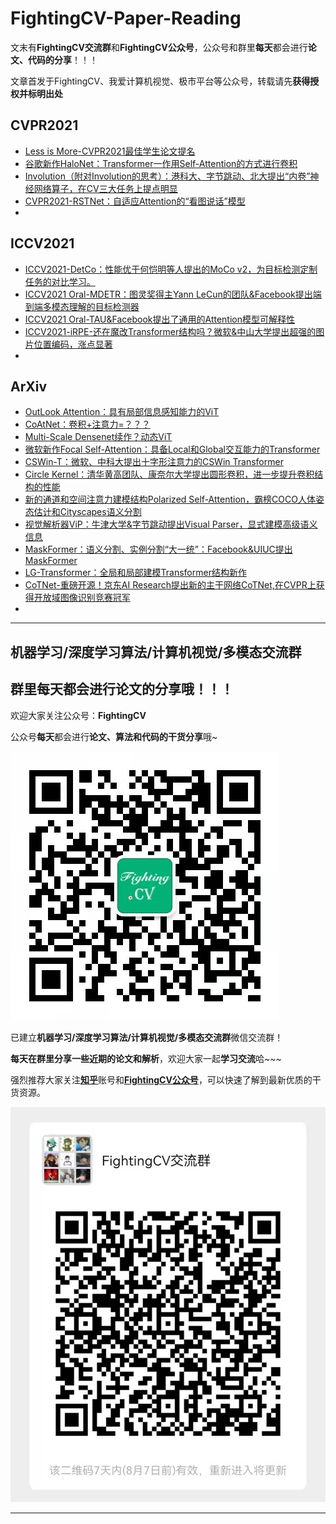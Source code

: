 # FightingCV-Paper-Reading

文末有**FightingCV交流群**和**FightingCV公众号**，公众号和群里**每天**都会进行**论文、代码的分享**！！！

文章首发于FightingCV、我爱计算机视觉、极市平台等公众号，转载请先**获得授权并标明出处**

## CVPR2021
- [Less is More-CVPR2021最佳学生论文提名](https://www.wolai.com/7MDHqTvP8PpfPQTBxB8yXZ)
- [谷歌新作HaloNet：Transformer一作用Self-Attention的方式进行卷积](https://www.wolai.com/jSDb1QASXjNX7mFK4E9KT9)
- [Involution（附对Involution的思考）：港科大、字节跳动、北大提出“内卷”神经网络算子，在CV三大任务上提点明显](https://www.wolai.com/naUBVrn89q2zwm72QNvPJM)
- [CVPR2021-RSTNet：自适应Attention的“看图说话”模型](https://www.wolai.com/3Ygjabqf3YZhy1DkbdMxFq)
- []()


## ICCV2021
- [ICCV2021-DetCo：性能优于何恺明等人提出的MoCo v2，为目标检测定制任务的对比学习。](https://www.wolai.com/3GLPjxufP2AqJC7rJ9MPQE)
- [ICCV2021 Oral-MDETR：图灵奖得主Yann LeCun的团队&Facebook提出端到端多模态理解的目标检测器](https://www.wolai.com/diUiLFE4o7wWDwDRKZ7fH4)
- [ICCV2021 Oral-TAU&Facebook提出了通用的Attention模型可解释性](https://www.wolai.com/kiRuyapqNoV4nxu9Gc75ns)
- [ICCV2021-iRPE-还在魔改Transformer结构吗？微软&中山大学提出超强的图片位置编码，涨点显著](https://www.wolai.com/oBp88NJeuVwyGsoHFQjHr6)
- []()

## ArXiv
- [OutLook Attention：具有局部信息感知能力的ViT](https://www.wolai.com/qnuqJrLfhzhZTBzvERbU64)
- [CoAtNet：卷积+注意力=？？？](https://www.wolai.com/4UxxxRTY6Ar3jw5WQ137fX)
- [Multi-Scale Densenet续作？动态ViT](https://www.wolai.com/pQ5tNnpbWdaSJgsDJpcsxv)
- [微软新作Focal Self-Attention：具备Local和Global交互能力的Transformer](https://www.wolai.com/gkKwyPCQbe4BZp8okGQ3wQ)
- [CSWin-T：微软、中科大提出十字形注意力的CSWin Transformer](https://www.wolai.com/6pouKt1fM5ukWVbA9oYF11)
- [Circle Kernel：清华黄高团队、康奈尔大学提出圆形卷积，进一步提升卷积结构的性能](https://www.wolai.com/8yw3phHkeTqYYcMLHVwx4Z)
- [新的通道和空间注意力建模结构Polarized Self-Attention，霸榜COCO人体姿态估计和Cityscapes语义分割](https://www.wolai.com/brq5HcvCBWscTs9qSXAMQT)
- [视觉解析器ViP：牛津大学&字节跳动提出Visual Parser，显式建模高级语义信息](https://www.wolai.com/iVwNhWhk9bxpLDCCbdU4YJ)
- [MaskFormer：语义分割、实例分割“大一统”：Facebook&UIUC提出MaskFormer](https://www.wolai.com/7Hw2NrCwxzBQwVqp1ExJ2f)
- [LG-Transformer：全局和局部建模Transformer结构新作](https://www.wolai.com/uWsMwQk9Mn7iFyVnXQufMt)
- [CoTNet-重磅开源！京东AI Research提出新的主干网络CoTNet,在CVPR上获得开放域图像识别竞赛冠军](https://www.wolai.com/o51BTbUnGuBTmWoS4FpTKd)
- []()


***
## **机器学习/深度学习算法/计算机视觉/多模态交流群**

## **群里每天都会进行论文的分享哦！！！**

欢迎大家关注公众号：**FightingCV**

公众号**每天**都会进行**论文、算法和代码的干货分享**哦~

![](./tmpimg/FightingCV.jpg)

已建立**机器学习/深度学习算法/计算机视觉/多模态交流群**微信交流群！

**每天在群里分享一些近期的论文和解析**，欢迎大家一起**学习交流**哈~~~


强烈推荐大家关注[**知乎**](https://www.zhihu.com/people/jason-14-58-38/posts)账号和[**FightingCV公众号**](https://mp.weixin.qq.com/s/sgNw6XFBPcD20Ef3ddfE1w)，可以快速了解到最新优质的干货资源。


![](./tmpimg/wechat.jpg)


***

